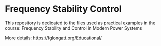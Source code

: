 # Frequency Stability Control

This repository is dedicated to the files used as practical examples in the course: Frequency Stability and Control in Modern Power Systems

More details: https://fglongatt.org/Educational/
